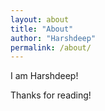 ```yaml
---
layout: about
title: "About"
author: "Harshdeep"
permalink: /about/
---
```


I am Harshdeep!

Thanks for reading!
